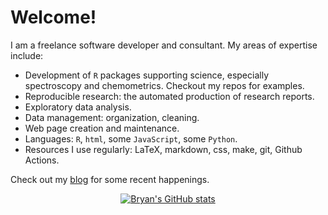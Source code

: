 # Welcome!

I am a freelance software developer and consultant. My areas of expertise include:


* Development of `R` packages supporting science, especially spectroscopy and chemometrics.  Checkout my repos for examples.
* Reproducible research: the automated production of research reports.
* Exploratory data analysis.
* Data management: organization, cleaning.
* Web page creation and maintenance.
* Languages: `R`, `html`, some `JavaScript`, some `Python`.
* Resources I use regularly: LaTeX, markdown, css, make, git, Github Actions.

Check out my [blog](https://chemospec.org/) for some recent happenings.

<div align="center">

[![Bryan's GitHub stats](https://github-readme-stats.vercel.app/api?username=bryanhanson&theme=tokyonight&show_icons=true)](https://github.com/anuraghazra/github-readme-stats)

</div>
